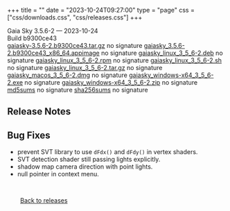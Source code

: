 +++
title = ""
date = "2023-10-24T09:27:00"
type = "page"
css = ["css/downloads.css", "css/releases.css"]
+++

<div class="download-container">
<div id="download-title">
Gaia Sky <span class="downloads-version">3.5.6-2</span> — <span class="downloads-releasedate">2023-10-24</span></div>
<div class="downloads-build">Build b9300ce43</div>
<div class="download-section">
<a href="https://gaia.ari.uni-heidelberg.de/gaiasky/releases/3.5.6-2.b9300ce43/gaiasky-3.5.6-2.b9300ce43.tar.gz" class="download-button">gaiasky-3.5.6-2.b9300ce43.tar.gz</a>
<span class="signature">no signature</span>
<a href="https://gaia.ari.uni-heidelberg.de/gaiasky/releases/3.5.6-2.b9300ce43/gaiasky_3.5.6-2.b9300ce43_x86_64.appimage" class="download-button">gaiasky_3.5.6-2.b9300ce43_x86_64.appimage</a>
<span class="signature">no signature</span>
<a href="https://gaia.ari.uni-heidelberg.de/gaiasky/releases/3.5.6-2.b9300ce43/gaiasky_linux_3_5_6-2.deb" class="download-button">gaiasky_linux_3_5_6-2.deb</a>
<span class="signature">no signature</span>
<a href="https://gaia.ari.uni-heidelberg.de/gaiasky/releases/3.5.6-2.b9300ce43/gaiasky_linux_3_5_6-2.rpm" class="download-button">gaiasky_linux_3_5_6-2.rpm</a>
<span class="signature">no signature</span>
<a href="https://gaia.ari.uni-heidelberg.de/gaiasky/releases/3.5.6-2.b9300ce43/gaiasky_linux_3_5_6-2.sh" class="download-button">gaiasky_linux_3_5_6-2.sh</a>
<span class="signature">no signature</span>
<a href="https://gaia.ari.uni-heidelberg.de/gaiasky/releases/3.5.6-2.b9300ce43/gaiasky_linux_3_5_6-2.tar.gz" class="download-button">gaiasky_linux_3_5_6-2.tar.gz</a>
<span class="signature">no signature</span>
<a href="https://gaia.ari.uni-heidelberg.de/gaiasky/releases/3.5.6-2.b9300ce43/gaiasky_macos_3_5_6-2.dmg" class="download-button">gaiasky_macos_3_5_6-2.dmg</a>
<span class="signature">no signature</span>
<a href="https://gaia.ari.uni-heidelberg.de/gaiasky/releases/3.5.6-2.b9300ce43/gaiasky_windows-x64_3_5_6-2.exe" class="download-button">gaiasky_windows-x64_3_5_6-2.exe</a>
<span class="signature">no signature</span>
<a href="https://gaia.ari.uni-heidelberg.de/gaiasky/releases/3.5.6-2.b9300ce43/gaiasky_windows-x64_3_5_6-2.zip" class="download-button">gaiasky_windows-x64_3_5_6-2.zip</a>
<span class="signature">no signature</span>
<a href="https://gaia.ari.uni-heidelberg.de/gaiasky/releases/3.5.6-2.b9300ce43/md5sums" class="download-button">md5sums</a>
<span class="signature">no signature</span>
<a href="https://gaia.ari.uni-heidelberg.de/gaiasky/releases/3.5.6-2.b9300ce43/sha256sums" class="download-button">sha256sums</a>
<span class="signature">no signature</span>
</div>
</div>

<section class="release-notes">

# Release Notes


## Bug Fixes
- prevent SVT library to use `dFdx()` and `dFdy()` in vertex shaders.
- SVT detection shader still passing lights explicitly.
- shadow map camera direction with point lights.
- null pointer in context menu.
</section>


<p class="center-text" style="padding: 30px;">
<i class="fa-solid fa-circle-arrow-left"></i> <a href="/downloads/releases">Back to releases</a>
</p>
